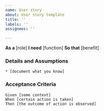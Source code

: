 ```yaml
---
name: User story
about: User story template
title: ''
labels: ''
assignees: ''

---
```


**As a** [role]
**I need** [function]
**So that** [benefit]

### Details and Assumptions
    * [document what you know]

### Acceptance Criteria
    Given [some context]
    When [certain action is taken]
    Then [the outcome of action is observed]
